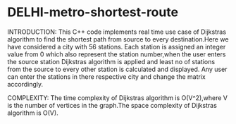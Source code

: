 # DELHI-metro-shortest-route

INTRODUCTION: This C++ code implements real time use case of Dijkstras algorithm to find the shortest path from source to every destination.Here we have considered a city with 56 stations. Each station is assigned an integer value from 0 which also represent the station number,when the user enters the source station Dijkstras algorithm is applied and least no of stations from the source to every other station is calculated and displayed.
Any user can enter the stations in there respective city and change the matrix accordingly.

COMPLEXITY: The time complexity of Dijkstras algorithm is O(V^2),where V is the number of vertices in the graph.The space complexity of Dijkstras algorithm is O(V).
